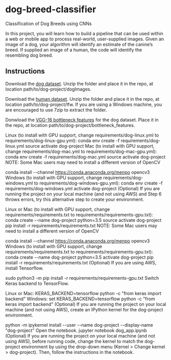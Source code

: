# dog-breed-classifier
Classification of Dog Breeds using CNNs

In this project, you will learn how to build a pipeline that can be used within a web or mobile app to process real-world, user-supplied images. Given an image of a dog, your algorithm will identify an estimate of the canine’s breed. If supplied an image of a human, the code will identify the resembling dog breed.

## Instructions

Download the [dog dataset](https://s3-us-west-1.amazonaws.com/udacity-aind/dog-project/dogImages.zip). Unzip the folder and place it in the repo, at location path/to/dog-project/dogImages.

Download the [human dataset](https://s3-us-west-1.amazonaws.com/udacity-aind/dog-project/lfw.zip). Unzip the folder and place it in the repo, at location path/to/dog-project/lfw. If you are using a Windows machine, you are encouraged to use 7zip to extract the folder.

Donwload the [VGG-16 bottleneck features](https://s3-us-west-1.amazonaws.com/udacity-aind/dog-project/DogVGG16Data.npz) for the dog dataset. Place it in the repo, at location path/to/dog-project/bottleneck_features.

Linux (to install with GPU support, change requirements/dog-linux.yml to requirements/dog-linux-gpu.yml):
conda env create -f requirements/dog-linux.yml
source activate dog-project
Mac (to install with GPU support, change requirements/dog-mac.yml to requirements/dog-mac-gpu.yml):
conda env create -f requirements/dog-mac.yml
source activate dog-project
NOTE: Some Mac users may need to install a different version of OpenCV

conda install --channel https://conda.anaconda.org/menpo opencv3
Windows (to install with GPU support, change requirements/dog-windows.yml to requirements/dog-windows-gpu.yml):
conda env create -f requirements/dog-windows.yml
activate dog-project
(Optional) If you are running the project on your local machine (and not using AWS) and Step 6 throws errors, try this alternative step to create your environment.

Linux or Mac (to install with GPU support, change requirements/requirements.txt to requirements/requirements-gpu.txt):
conda create --name dog-project python=3.5
source activate dog-project
pip install -r requirements/requirements.txt
NOTE: Some Mac users may need to install a different version of OpenCV

conda install --channel https://conda.anaconda.org/menpo opencv3
Windows (to install with GPU support, change requirements/requirements.txt to requirements/requirements-gpu.txt):
conda create --name dog-project python=3.5
activate dog-project
pip install -r requirements/requirements.txt
(Optional) If you are using AWS, install Tensorflow.

sudo python3 -m pip install -r requirements/requirements-gpu.txt
Switch Keras backend to TensorFlow.

Linux or Mac:
 KERAS_BACKEND=tensorflow python -c "from keras import backend"
Windows:
 set KERAS_BACKEND=tensorflow
 python -c "from keras import backend"
(Optional) If you are running the project on your local machine (and not using AWS), create an IPython kernel for the dog-project environment.

python -m ipykernel install --user --name dog-project --display-name "dog-project"
Open the notebook.
jupyter notebook dog_app.ipynb
(Optional) If you are running the project on your local machine (and not using AWS), before running code, change the kernel to match the dog-project environment by using the drop-down menu (Kernel > Change kernel > dog-project). Then, follow the instructions in the notebook.
